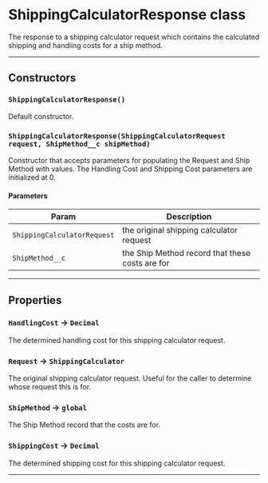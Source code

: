 # ShippingCalculatorResponse class

The response to a shipping calculator request which contains the calculated shipping and handling costs for a ship method.

---
## Constructors
### `ShippingCalculatorResponse()`

Default constructor.
### `ShippingCalculatorResponse(ShippingCalculatorRequest request, ShipMethod__c shipMethod)`

Constructor that accepts parameters for populating the Request and Ship Method with values. The Handling Cost and Shipping Cost parameters are initialized at 0.
#### Parameters
|Param|Description|
|-----|-----------|
|`ShippingCalculatorRequest` |  the original shipping calculator request |
|`ShipMethod__c` |  the Ship Method record that these costs are for |

---
## Properties

### `HandlingCost` → `Decimal`

The determined handling cost for this shipping calculator request.

### `Request` → `ShippingCalculator`

The original shipping calculator request. Useful for the caller to determine whose request this is for.

### `ShipMethod` → `global`

The Ship Method record that the costs are for.

### `ShippingCost` → `Decimal`

The determined shipping cost for this shipping calculator request.

---
